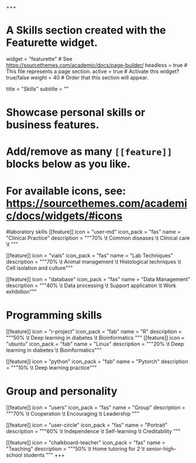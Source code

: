 +++
# A Skills section created with the Featurette widget.
widget = "featurette"  # See https://sourcethemes.com/academic/docs/page-builder/
headless = true  # This file represents a page section.
active = true  # Activate this widget? true/false
weight = 40  # Order that this section will appear.

title = "Skills"
subtitle = ""

# Showcase personal skills or business features.
# 
# Add/remove as many `[[feature]]` blocks below as you like.
# 
# For available icons, see: https://sourcethemes.com/academic/docs/widgets/#icons

#laboratory skills
[[feature]]
  icon = "user-md"
  icon_pack = "fas"
  name = "Clinical Practice"
  description = """70% \t
  Common diseases \t
  Clinical care \t
  """  

[[feature]]
  icon = "vials"
  icon_pack = "fas"
  name = "Lab Techniques"
  description = """70% \t 
  Animal management \t
  Histological techniques \t
  Cell isolation and culture"""
  
[[feature]]
  icon = "database"
  icon_pack = "fas"
  name = "Data Management"
  description = """40% \t
  Data processing \t
  Support application \t
  Work exhibition"""  
  

  
# Programming skills

[[feature]]
  icon = "r-project"
  icon_pack = "fab"
  name = "R"
  description = """50% \t 
  Deep learning in diabetes \t
  Bioinformatics
"""
[[feature]]
  icon = "ubuntu"
  icon_pack = "fab"
  name = "Linux"
  description = """20% \t
  Deep learning in diabetes \t
  Bioinformatics"""

[[feature]]
  icon = "python"
  icon_pack = "fab"
  name = "Pytorch"
  description = """10% \t
  Deep learning practice"""

# Group and personality


[[feature]]
  icon = "users"
  icon_pack = "fas"
  name = "Group"
  description = """70% \t
  Cooperation \t
  Encouraging \t
  Leadership 
  """

[[feature]]
  icon = "user-circle"
  icon_pack = "fas"
  name = "Portrait"
  description = """60% \t
  Independence \t
  Self-learning \t
  Creditability
  """

[[feature]]
  icon = "chalkboard-teacher"
  icon_pack = "fas"
  name = "Teaching"
  description = """50% \t
  Home tutoring for 2 \t 
  senior-high-school students
  """
+++
